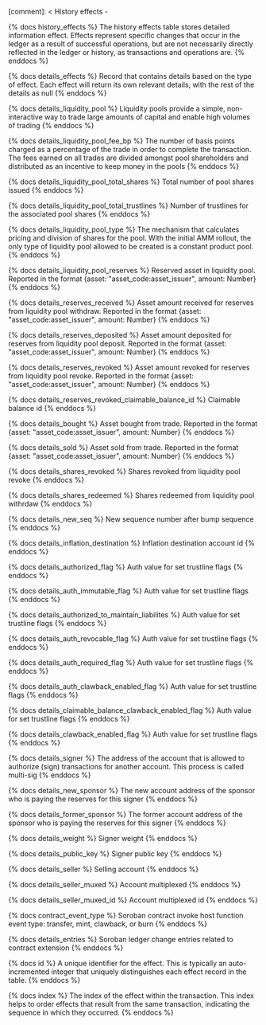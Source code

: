 [comment]: < History effects -

{% docs history_effects %}
The history effects table stores detailed information effect. Effects represent specific changes that occur in the ledger as a result of successful operations, but are not necessarily directly reflected in the ledger or history, as transactions and operations are.
{% enddocs %}

{% docs details_effects %}
Record that contains details based on the type of effect. Each effect will return its own relevant details, with the rest of the details as null
{% enddocs %}

{% docs details_liquidity_pool %}
Liquidity pools provide a simple, non-interactive way to trade large amounts of capital and enable high volumes of trading
{% enddocs %}

{% docs details_liquidity_pool_fee_bp %}
The number of basis points charged as a percentage of the trade in order to complete the transaction. The fees earned on all trades are divided amongst pool shareholders and distributed as an incentive to keep money in the pools
{% enddocs %}

{% docs details_liquidity_pool_total_shares %}
Total number of pool shares issued
{% enddocs %}

{% docs details_liquidity_pool_total_trustlines %}
Number of trustlines for the associated pool shares
{% enddocs %}

{% docs details_liquidity_pool_type %}
The mechanism that calculates pricing and division of shares for the pool. With the initial AMM rollout, the only type of liquidity pool allowed to be created is a constant product pool.
{% enddocs %}

{% docs details_liquidity_pool_reserves %}
Reserved asset in liquidity pool. Reported in the format {asset: "asset_code:asset_issuer", amount: Number}
{% enddocs %}

{% docs details_reserves_received %}
Asset amount received for reserves from liquidity pool withdraw. Reported in the format {asset: "asset_code:asset_issuer", amount: Number}
{% enddocs %}

{% docs details_reserves_deposited %}
Asset amount deposited for reserves from liquidity pool deposit. Reported in the format {asset: "asset_code:asset_issuer", amount: Number}
{% enddocs %}

{% docs details_reserves_revoked %}
Asset amount revoked for reserves from liquidity pool revoke. Reported in the format {asset: "asset_code:asset_issuer", amount: Number}
{% enddocs %}

{% docs details_reserves_revoked_claimable_balance_id %}
Claimable balance id
{% enddocs %}

{% docs details_bought %}
Asset bought from trade. Reported in the format {asset: "asset_code:asset_issuer", amount: Number}
{% enddocs %}

{% docs details_sold %}
Asset sold from trade. Reported in the format {asset: "asset_code:asset_issuer", amount: Number}
{% enddocs %}

{% docs details_shares_revoked %}
Shares revoked from liquidity pool revoke
{% enddocs %}

{% docs details_shares_redeemed %}
Shares redeemed from liquidity pool withrdaw
{% enddocs %}

{% docs details_new_seq %}
New sequence number after bump sequence
{% enddocs %}

{% docs details_inflation_destination %}
Inflation destination account id
{% enddocs %}

{% docs details_authorized_flag %}
Auth value for set trustline flags
{% enddocs %}

{% docs details_auth_immutable_flag %}
Auth value for set trustline flags
{% enddocs %}

{% docs details_authorized_to_maintain_liabilites %}
Auth value for set trustline flags
{% enddocs %}

{% docs details_auth_revocable_flag %}
Auth value for set trustline flags
{% enddocs %}

{% docs details_auth_required_flag %}
Auth value for set trustline flags
{% enddocs %}

{% docs details_auth_clawback_enabled_flag %}
Auth value for set trustline flags
{% enddocs %}

{% docs details_claimable_balance_clawback_enabled_flag %}
Auth value for set trustline flags
{% enddocs %}

{% docs details_clawback_enabled_flag %}
Auth value for set trustline flags
{% enddocs %}

{% docs details_signer %}
The address of the account that is allowed to authorize (sign) transactions for another account. This process is called multi-sig
{% enddocs %}

{% docs details_new_sponsor %}
The new account address of the sponsor who is paying the reserves for this signer
{% enddocs %}

{% docs details_former_sponsor %}
The former account address of the sponsor who is paying the reserves for this signer
{% enddocs %}

{% docs details_weight %}
Signer weight
{% enddocs %}

{% docs details_public_key %}
Signer public key
{% enddocs %}

{% docs details_seller %}
Selling account
{% enddocs %}

{% docs details_seller_muxed %}
Account multiplexed
{% enddocs %}

{% docs details_seller_muxed_id %}
Account multiplexed id
{% enddocs %}

{% docs contract_event_type %}
Soroban contract invoke host function event type: transfer, mint, clawback, or burn
{% enddocs %}

{% docs details_entries %}
Soroban ledger change entries related to contract extension
{% enddocs %}

{% docs id %}
A unique identifier for the effect. This is typically an auto-incremented integer that uniquely distinguishes each effect record in the table.
{% enddocs %}

{% docs index %}
The index of the effect within the transaction. This index helps to order effects that result from the same transaction, indicating the sequence in which they occurred.
{% enddocs %}
